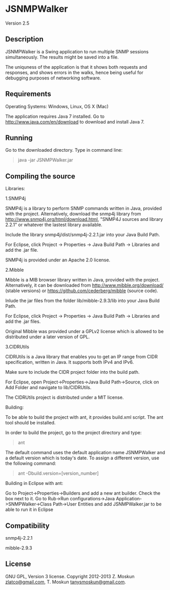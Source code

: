 JSNMPWalker
===========
Version 2.5

Description
---------------
JSNMPWalker is a Swing application to run multiple SNMP sessions simultaneously. 
The results might be saved into a file. 

The uniquness of the application is that it shows both requests and responses, and shows errors in the walks, hence being useful for debugging purposes of networking software. 

Requirements
------------
Operating Systems: Windows, Linux, OS X (Mac)

The application requires Java 7 installed. Go to http://www.java.com/en/download to download and install Java 7. 

Running
-----
Go to the downloaded directory. Type in command line:

> java -jar JSNMPWalker.jar

Compiling the source
--------------------

Libraries:

1.SNMP4j

SNMP4j is a library to perform SNMP commands written in Java, provided with the project. 
Alternatively, download the snmp4j library from http://www.snmp4j.org/html/download.html, "SNMP4J sources and library 2.2.1" or whatever the lastest library available. 

Include the library snmp4j/dist/snmp4j-2.2.1.jar into your Java Build Path. 

For Eclipse, click Project -> Properties -> Java Build Path -> Libraries and add the .jar file. 

SNMP4j is provided under an Apache 2.0 license. 

2.Mibble

Mibble is a MIB browser library written in Java, provided with the project. 
Alternatively, it can be downloaded from http://www.mibble.org/download/ (stable versions) or https://github.com/cederberg/mibble (source code). 

Inlude the jar files from the folder lib/mibble-2.9.3/lib into your Java Build Path.

For Eclipse, click Project -> Properties -> Java Build Path -> Libraries and add the .jar files.  

Original Mibble was provided under a GPLv2 license which is allowed to be distributed under a later version of GPL. 

3.CIDRUtils

CIDRUtils is a Java library that enables you to get an IP range from CIDR specification, written in Java. It supports both IPv4 and IPv6.

Make sure to include the CIDR project folder into the build path. 

For Eclipse, open Project->Properties->Java Build Path->Source, click on Add Folder and navigate to lib/CIDRUtils.

The CIDRUtils project is distributed under a MIT license. 

Building:

To be able to build the project with ant, it provides build.xml script. The ant tool should be installed. 

In order to build the project, go to the project directory and type:
> ant

The default command uses the default application name JSNMPWalker and a default version which is today's date. 
To assign a different version, use the following command:
> ant -Dbuild.version=[version_number]

Building in Eclipse with ant:

Go to Project->Properties->Builders and add a new ant builder. Check the box next to it.
Go to Rub->Run configurations->Java Application->SNMPWalker->Class Path->User Entities and add JSNMPWalker.jar
to be able to run it in Eclipse

Compatibility
-------------
snmp4j-2.2.1

mibble-2.9.3

License
-------
GNU GPL, Version 3 license. Copyright 2012-2013 Z. Moskun zlatco@gmail.com, T. Moskun tanysmoskun@gmail.com.
